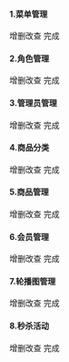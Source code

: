#### 1.菜单管理

增删改查 完成

#### 2.角色管理

增删改查 完成

#### 3.管理员管理

增删改查 完成

#### 4.商品分类

增删改查 完成

#### 5.商品管理

增删改查 完成

#### 6.会员管理

增删改查 完成

#### 7.轮播图管理

增删改查 完成

#### 8.秒杀活动

增删改查 完成